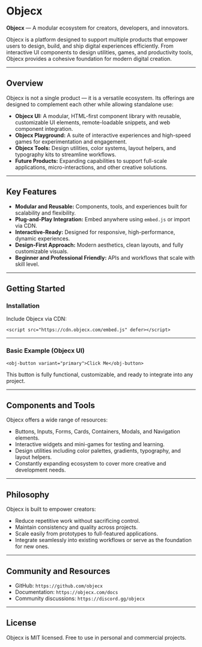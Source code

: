 # Objecx

**Objecx** — A modular ecosystem for creators, developers, and innovators.

Objecx is a platform designed to support multiple products that empower users to design, build, and ship digital experiences efficiently. From interactive UI components to design utilities, games, and productivity tools, Objecx provides a cohesive foundation for modern digital creation.

---

## Overview

Objecx is not a single product — it is a versatile ecosystem. Its offerings are designed to complement each other while allowing standalone use:

- **Objecx UI:** A modular, HTML-first component library with reusable, customizable UI elements, remote-loadable snippets, and web component integration.
- **Objecx Playground:** A suite of interactive experiences and high-speed games for experimentation and engagement.
- **Objecx Tools:** Design utilities, color systems, layout helpers, and typography kits to streamline workflows.
- **Future Products:** Expanding capabilities to support full-scale applications, micro-interactions, and other creative solutions.

---

## Key Features

- **Modular and Reusable:** Components, tools, and experiences built for scalability and flexibility.
- **Plug-and-Play Integration:** Embed anywhere using `embed.js` or import via CDN.
- **Interactive-Ready:** Designed for responsive, high-performance, dynamic experiences.
- **Design-First Approach:** Modern aesthetics, clean layouts, and fully customizable visuals.
- **Beginner and Professional Friendly:** APIs and workflows that scale with skill level.

---

## Getting Started

### Installation

Include Objecx via CDN:

`<script src="https://cdn.objecx.com/embed.js" defer></script>`


---

### Basic Example (Objecx UI)

`<obj-button variant="primary">Click Me</obj-button>`


This button is fully functional, customizable, and ready to integrate into any project.

---

## Components and Tools

Objecx offers a wide range of resources:

- Buttons, Inputs, Forms, Cards, Containers, Modals, and Navigation elements.
- Interactive widgets and mini-games for testing and learning.
- Design utilities including color palettes, gradients, typography, and layout helpers.
- Constantly expanding ecosystem to cover more creative and development needs.

---

## Philosophy

Objecx is built to empower creators:

- Reduce repetitive work without sacrificing control.
- Maintain consistency and quality across projects.
- Scale easily from prototypes to full-featured applications.
- Integrate seamlessly into existing workflows or serve as the foundation for new ones.

---

## Community and Resources

- GitHub: `https://github.com/objecx`
- Documentation: `https://objecx.com/docs`
- Community discussions: `https://discord.gg/objecx`

---

## License

Objecx is MIT licensed. Free to use in personal and commercial projects.
